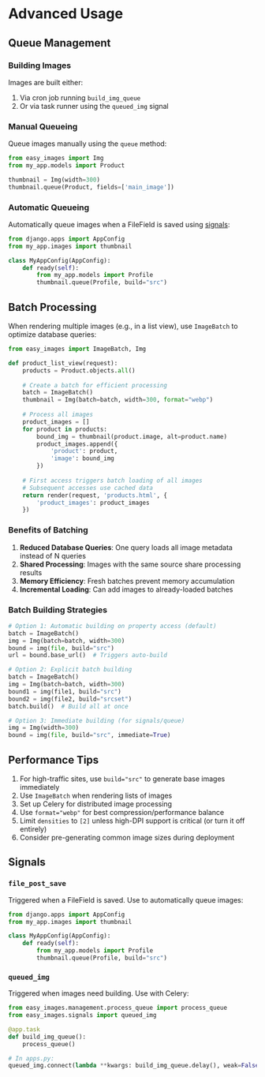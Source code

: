 # Advanced Usage

## Queue Management

### Building Images

Images are built either:

1. Via cron job running `build_img_queue`
2. Or via task runner using the `queued_img` signal

### Manual Queueing

Queue images manually using the `queue` method:

```python
from easy_images import Img
from my_app.models import Product

thumbnail = Img(width=300)
thumbnail.queue(Product, fields=['main_image'])
```

### Automatic Queueing

Automatically queue images when a FileField is saved using [signals](#signals): 

```python
from django.apps import AppConfig
from my_app.images import thumbnail

class MyAppConfig(AppConfig):
    def ready(self):
        from my_app.models import Profile
        thumbnail.queue(Profile, build="src")
```

## Batch Processing

When rendering multiple images (e.g., in a list view), use `ImageBatch` to optimize database queries:

```python
from easy_images import ImageBatch, Img

def product_list_view(request):
    products = Product.objects.all()
    
    # Create a batch for efficient processing
    batch = ImageBatch()
    thumbnail = Img(batch=batch, width=300, format="webp")
    
    # Process all images
    product_images = []
    for product in products:
        bound_img = thumbnail(product.image, alt=product.name)
        product_images.append({
            'product': product,
            'image': bound_img
        })
    
    # First access triggers batch loading of all images
    # Subsequent accesses use cached data
    return render(request, 'products.html', {
        'product_images': product_images
    })
```

### Benefits of Batching

1. **Reduced Database Queries**: One query loads all image metadata instead of N queries
2. **Shared Processing**: Images with the same source share processing results
3. **Memory Efficiency**: Fresh batches prevent memory accumulation
4. **Incremental Loading**: Can add images to already-loaded batches

### Batch Building Strategies

```python
# Option 1: Automatic building on property access (default)
batch = ImageBatch()
img = Img(batch=batch, width=300)
bound = img(file, build="src")
url = bound.base_url()  # Triggers auto-build

# Option 2: Explicit batch building
batch = ImageBatch()
img = Img(batch=batch, width=300)
bound1 = img(file1, build="src")
bound2 = img(file2, build="srcset")
batch.build()  # Build all at once

# Option 3: Immediate building (for signals/queue)
img = Img(width=300)
bound = img(file, build="src", immediate=True)
```

## Performance Tips

1. For high-traffic sites, use `build="src"` to generate base images immediately
2. Use `ImageBatch` when rendering lists of images
3. Set up Celery for distributed image processing
4. Use `format="webp"` for best compression/performance balance
5. Limit `densities` to `[2]` unless high-DPI support is critical (or turn it off entirely)
6. Consider pre-generating common image sizes during deployment

## Signals

### `file_post_save`
Triggered when a FileField is saved. Use to automatically queue images:

```python
from django.apps import AppConfig
from my_app.images import thumbnail

class MyAppConfig(AppConfig):
    def ready(self):
        from my_app.models import Profile
        thumbnail.queue(Profile, build="src")
```

### `queued_img` 
Triggered when images need building. Use with Celery:

```python
from easy_images.management.process_queue import process_queue
from easy_images.signals import queued_img

@app.task
def build_img_queue():
    process_queue()

# In apps.py:
queued_img.connect(lambda **kwargs: build_img_queue.delay(), weak=False)
```

